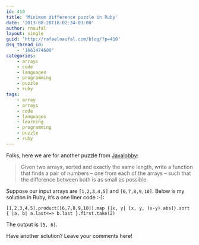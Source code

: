 ```yaml
---
id: 410
title: 'Minimum difference puzzle in Ruby'
date: '2013-08-28T18:02:34-03:00'
author: rnaufal
layout: single
guid: 'http://rafaelnaufal.com/blog/?p=410'
dsq_thread_id:
    - '1661474600'
categories:
    - arrays
    - code
    - languages
    - programming
    - puzzle
    - ruby
tags:
    - array
    - arrays
    - code
    - languages
    - learning
    - programming
    - puzzle
    - ruby
---
```


Folks, here we are for another puzzle from [Javalobby](http://java.dzone.com/articles/thursday-code-puzzler-minimum):

> Given two arrays, sorted and exactly the same length, write a function that finds a pair of numbers – one from each of the arrays – such that the difference between both is as small as possible.

Suppose our input arrays are `[1,2,3,4,5]` and `[6,7,8,9,10]`. Below is my solution in Ruby, it’s a one liner code :-):

```
[1,2,3,4,5].product([6,7,8,9,10]).map {|x, y| [x, y, (x-y).abs]}.sort { |a, b| a.last<=> b.last }.first.take(2)
```

The output is `[5, 6]`.

Have another solution? Leave your comments here!